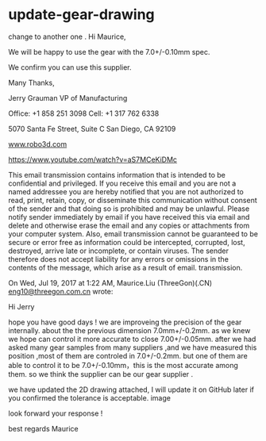 # update-gear-drawing
change to another one .
Hi Maurice,

We will be happy to use the gear with the 7.0+/-0.10mm spec.  

We confirm you can use this supplier. 

Many Thanks,

Jerry Grauman
VP of Manufacturing

Office:  +1 858 251 3098
Cell: +1 317 762 6338

5070 Santa Fe Street, Suite C
San Diego, CA 92109

www.robo3d.com

https://www.youtube.com/watch?v=aS7MCeKiDMc

This email transmission contains information that is intended to be confidential and privileged. If you receive this email and you are not a named addressee you are hereby notified that you are not authorized to read, print, retain, copy, or disseminate this communication without consent of the sender and that doing so is prohibited and may be unlawful. Please notify sender immediately by email if you have received this via email and delete and otherwise erase the email and any copies or attachments from your computer system. Also, email transmission cannot be guaranteed to be secure or error free as information could be intercepted, corrupted, lost, destroyed, arrive late or incomplete, or contain viruses. The sender therefore does not accept liability for any errors or omissions in the contents of the message, which arise as a result of email. transmission.  

On Wed, Jul 19, 2017 at 1:22 AM, Maurice.Liu (ThreeGon)(.CN) <eng10@threegon.com.cn> wrote:

Hi Jerry 
 
hope you have good days !
we are improveing the precision of the gear internally.
about the the previous dimension 7.0mm+/-0.2mm. as we knew we hope can control it  more accurate to close 7.00+/-0.05mm.
after we had asked many gear samples from many suppliers ,and we have measured this position ,most of them are controled in 7.0+/-0.2mm.
but one of them are able to control it to be 7.0+/-0.10mm，this is the most accurate among them.  so we think the supplier can be our gear supplier .
 
we have updated the 2D drawing attached, I will update it on GitHub later if you confirmed the tolerance is acceptable.
image
 
look forward your response !
 
best regards
Maurice
